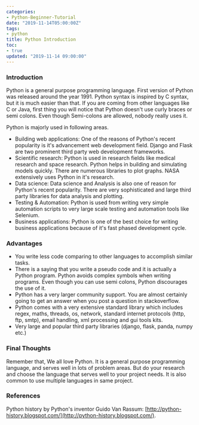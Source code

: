 ```yaml
---
categories:
- Python-Beginner-Tutorial
date: "2019-11-14T05:00:00Z"
tags:
- python
title: Python Introduction
toc:
- true
updated: "2019-11-14 09:00:00"
---
```

### Introduction

Python is a general purpose programming language. First version of Python was released around the year 1991. Python syntax is inspired by C syntax, but it is much easier than that. If you are coming from other languages like C or Java, first thing you will notice that Python doesn't use curly braces or semi colons. Even though Semi-colons are allowed, nobody really uses it. 

Python is majorly used in following areas.

* Building web applications: One of the reasons of Python's recent popularity is it's advancement web development field. Django and Flask are two prominent third party web development frameworks.
* Scientific research: Python is used in research fields like medical research and space research. Python helps in building and simulating models quickly. There are numerous libraries to plot graphs. NASA extensively uses Python in it's research.
* Data science: Data science and Analysis is also one of reason for Python's recent popularity. There are very sophisticated and large third party libraries for data analysis and plotting.
* Testing & Automation: Python is used from writing very simple automation scripts to very large scale testing and automation tools like Selenium.
* Business applications: Python is one of the best choice for writing business applications because of it's fast phased development cycle.


### Advantages

* You write less code comparing to other languages to accomplish similar tasks.
* There is a saying that you write a pseudo code and it is actually a Python program. Python avoids complex symbols when writing programs. Even though you can use semi colons, Python discourages the use of it.
* Python has a very larger community support. You are almost certainly going to get an answer when you post a question in stackoverflow.
* Python comes with a very extensive standard library which includes regex, maths, threads, os, network, standard internet protocols (http, ftp, smtp), email handling, xml processing and gui tools kits.
* Very large and popular third party libraries (django, flask, panda, numpy etc.)

### Final Thoughts
Remember that, We all love Python. It is a general purpose programming language, and serves well in lots of problem areas. But do your research and choose the language that serves well to your project needs. It is also common to use multiple languages in same project.

### References
Python history by Python's inventor Guido Van Rassum: [http://python-history.blogspot.com/](http://python-history.blogspot.com/).
